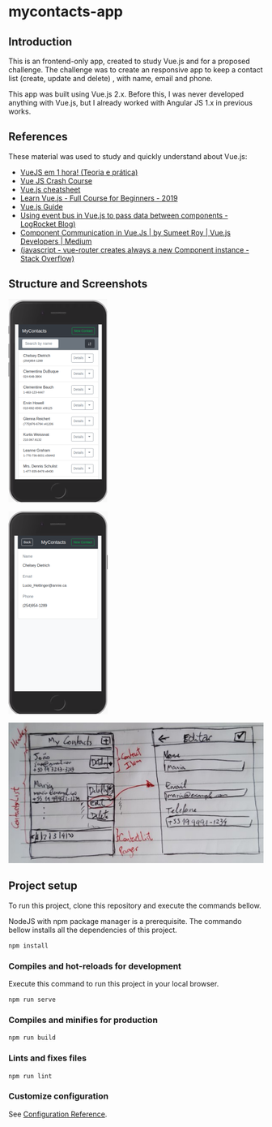 # mycontacts-app

## Introduction

This is an frontend-only app, created to study Vue.js and for a proposed challenge. The challenge was to create an responsive app to keep a contact list (create, update and delete) , with name, email and phone.

This app was built using Vue.js 2.x. Before this, I was never developed anything with Vue.js, but I already worked with Angular JS 1.x in previous works.

## References

These material was used to study and quickly understand about Vue.js:
* [VueJS em 1 hora! (Teoria e prática)](https://www.youtube.com/watch?v=cSa-SMVMGsE)
* [Vue JS Crash Course](https://www.youtube.com/watch?v=Wy9q22isx3U)
* [Vue.js cheatsheet](https://devhints.io/vue)
* [Learn Vue.js - Full Course for Beginners - 2019](https://www.youtube.com/watch?v=4deVCNJq3qc)
* [Vue.js Guide](https://vuejs.org/v2/guide/)
* [Using event bus in Vue.js to pass data between components - LogRocket Blog)](https://blog.logrocket.com/using-event-bus-in-vue-js-to-pass-data-between-components/)
* [Component Communication in Vue.Js | by Sumeet Roy | Vue.js Developers | Medium](https://medium.com/js-dojo/component-communication-in-vue-js-ca8b591d7efa)
* [(javascript - vue-router creates always a new Component instance - Stack Overflow)](https://stackoverflow.com/questions/49424507/vue-router-creates-always-a-new-component-instance)

## Structure and Screenshots

![Home screen](/screenshots/home.png?raw=true "Home screen")

![Details screen](/screenshots/details.png?raw=true "Details screen")

![Project scheme (draft)](/screenshots/scheme.jpg?raw=true "Project scheme (draft)")

## Project setup

To run this project, clone this repository and execute the commands bellow. 

NodeJS with npm package manager is a prerequisite. The commando bellow installs all the dependencies of this project.

```
npm install
```

### Compiles and hot-reloads for development

Execute this command to run this project in your local browser.

```
npm run serve
```

### Compiles and minifies for production
```
npm run build
```

### Lints and fixes files
```
npm run lint
```

### Customize configuration
See [Configuration Reference](https://cli.vuejs.org/config/).
